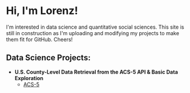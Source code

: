 

<h1>Hi, I'm Lorenz!</h1>
<p class="normal-text">I'm interested in data science and quantitative social sciences. This site is still in construction as I'm uploading and modifying my projects to make them fit for GitHub. Cheers! </p>
<h2>Data Science Projects:</h2>


- <b>U.S. County-Level Data Retrieval from the ACS-5 API & Basic Data Exploration</b>
  - [ACS-5](https://github.com/LorenzEh/ACS-5)
